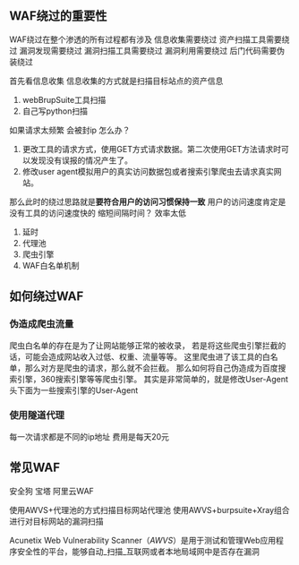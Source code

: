 ## WAF绕过的重要性

WAF绕过在整个渗透的所有过程都有涉及
信息收集需要绕过 资产扫描工具需要绕过
漏洞发现需要绕过 漏洞扫描工具需要绕过
漏洞利用需要绕过 后门代码需要伪装绕过


首先看信息收集
信息收集的方式就是扫描目标站点的资产信息
1. webBrupSuite工具扫描
2. 自己写python扫描


如果请求太频繁 会被封ip 怎么办？

1. 更改工具的请求方式，使用GET方式请求数据。第二次使用GET方法请求时可以发现没有误报的情况产生了。
2. 修改user agent模拟用户的真实访问数据包或者搜索引擎爬虫去请求真实网站。

那么此时的绕过思路就是**要符合用户的访问习惯保持一致** 用户的访问速度肯定是没有工具的访问速度快的
缩短间隔时间？ 效率太低
1. 延时
2. 代理池
3. 爬虫引擎
4. WAF白名单机制



## 如何绕过WAF

### 伪造成爬虫流量

爬虫白名单的存在是为了让网站能够正常的被收录， 若是将这些爬虫引擎拦截的话，可能会造成网站收入过低、权重、流量等等。
这里爬虫进了该工具的白名单，那么对方是爬虫的请求，那么就不会拦截。
那么如何将自己伪造成为百度搜索引擎，360搜索引擎等等爬虫引擎。
其实是非常简单的，就是修改User-Agent头下面为一些搜索引擎的User-Agent


### 使用隧道代理 

每一次请求都是不同的ip地址 
费用是每天20元


## 常见WAF

安全狗
宝塔
阿里云WAF

使用AWVS+代理池的方式扫描目标网站代理池
使用AWVS+burpsuite+Xray组合进行对目标网站的漏洞扫描


Acunetix Web Vulnerability Scanner（_AWVS_）是用于测试和管理Web应用程序安全性的平台，能够自动_扫描_互联网或者本地局域网中是否存在漏洞











